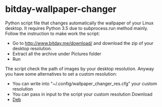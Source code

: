 # bitday-wallpaper-changer
Python script file that changes automatically the wallpaper of your Linux desktop. It requires Python 3.5 due to subprocess.run method mainly.
Follow the instruction to make work the script:
- Go to http://www.bitday.me/download/ and download the zip of your desktop resolution.
- Extract all the archive under Pictures folder
- Run

The script check the path of images by your desktop resolution.
Anyway you have some alternatives to set a custom resolution:
- You can write into "~/.config/wallpaper_changer_res.cfg" your custom resolution
- You can pass in input to the script your custom resolution
Download
- <a href="https://github.com/Michedev/bitday-wallpaper-changer/raw/master/dist/deb/bitday-wallpaper-changer.deb"> Deb </a>
